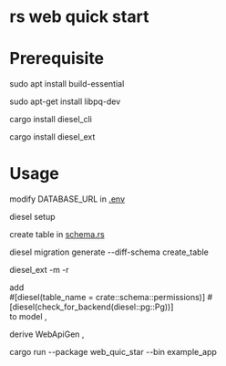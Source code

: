 # rs web quick start


# Prerequisite
sudo apt install build-essential

sudo apt-get install libpq-dev

cargo install diesel_cli

cargo install diesel_ext

# Usage

modify DATABASE_URL in [.env](..%2F.env)

diesel setup

create table in [schema.rs](schema.rs)

diesel migration generate --diff-schema create_table

diesel_ext -m -r

add             
#[diesel(table_name = crate::schema::permissions)]
#[diesel(check_for_backend(diesel::pg::Pg))]        
to model ,

derive     WebApiGen ,

cargo run --package web_quic_star --bin example_app